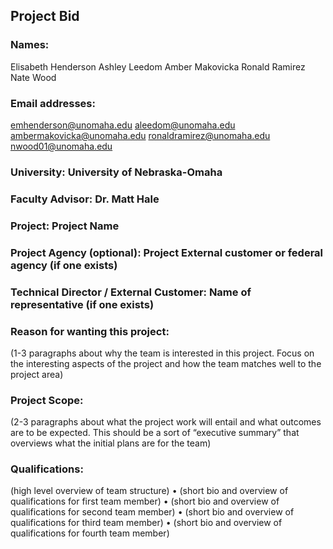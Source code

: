 ## Project Bid

### Names:
Elisabeth Henderson
Ashley Leedom
Amber Makovicka
Ronald Ramirez
Nate Wood

### Email addresses:
emhenderson@unomaha.edu
aleedom@unomaha.edu
ambermakovicka@unomaha.edu
ronaldramirez@unomaha.edu
nwood01@unomaha.edu

### University:			University of Nebraska-Omaha

### Faculty Advisor:		Dr. Matt Hale

### Project:			Project Name 

### Project Agency (optional):	Project External customer or federal agency (if one exists)

### Technical Director / External Customer: 	Name of representative (if one exists)	

### Reason for wanting this project:

(1-3 paragraphs about why the team is interested in this project. Focus on the interesting aspects of the project and how the team matches well to the project area)

### Project Scope:

(2-3 paragraphs about what the project work will entail and what outcomes are to be expected. This should be a sort of “executive summary” that overviews what the initial plans are for the team)

### Qualifications:

(high level overview of team structure)
•	(short bio and overview of qualifications for first team member)
•	(short bio and overview of qualifications for second team member)
•	(short bio and overview of qualifications for third team member)
•	(short bio and overview of qualifications for fourth team member)

